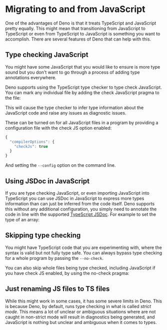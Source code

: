 # Migrating to and from JavaScript

One of the advantages of Deno is that it treats TypeScript and JavaScript pretty
equally. This might mean that transitioning from JavaScript to TypeScript or
even from TypeScript to JavaScript is something you want to accomplish. There
are several features of Deno that can help with this.


## Type checking JavaScript

You might have some JavaScript that you would like to ensure is more type sound
but you don't want to go through a process of adding type annotations
everywhere.


Deno supports using the TypeScript type checker to type check JavaScript. You
can mark any individual file by adding the check JavaScript pragma to the file:


This will cause the type checker to infer type information about the JavaScript
code and raise any issues as diagnostic issues.


These can be turned on for all JavaScript files in a program by providing a
configuration file with the check JS option enabled:



```typescript
{
  "compilerOptions": {
    "checkJs": true
  }
}
```
And setting the `--config` option on the command line.


## Using JSDoc in JavaScript

If you are type checking JavaScript, or even importing JavaScript into
TypeScript you can use JSDoc in JavaScript to express more types information
than can just be inferred from the code itself. Deno supports this without any
additional configuration, you simply need to annotate the code in line with the
supported
[TypeScript JSDoc](https://www.typescriptlang.org/docs/handbook/jsdoc-supported-types.html).
For example to set the type of an array:


## Skipping type checking

You might have TypeScript code that you are experimenting with, where the syntax
is valid but not fully type safe. You can always bypass type checking for a
whole program by passing the `--no-check`.


You can also skip whole files being type checked, including JavaScript if you
have check JS enabled, by using the no-check pragma:


## Just renaming JS files to TS files

While this might work in some cases, it has some severe limits in Deno. This is
because Deno, by default, runs type checking in what is called *strict mode*.
This means a lot of unclear or ambiguous situations where are not caught in
non-strict mode will result in diagnostics being generated, and JavaScript is
nothing but unclear and ambiguous when it comes to types.





